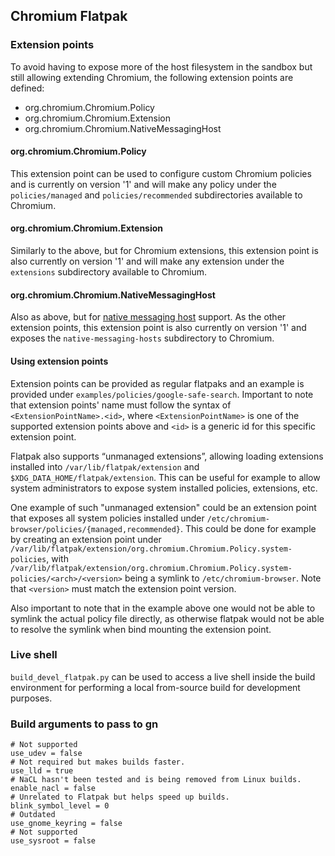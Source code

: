 ## Chromium Flatpak

### Extension points

To avoid having to expose more of the host filesystem in the sandbox but still
allowing extending Chromium, the following extension points are defined:
- org.chromium.Chromium.Policy
- org.chromium.Chromium.Extension
- org.chromium.Chromium.NativeMessagingHost

#### org.chromium.Chromium.Policy

This extension point can be used to configure custom Chromium policies and is
currently on version '1' and will make any policy under the `policies/managed` and
`policies/recommended` subdirectories available to Chromium.

#### org.chromium.Chromium.Extension

Similarly to the above, but for Chromium extensions, this extension point is
also currently on version '1' and will make any extension under the `extensions`
subdirectory available to Chromium.

#### org.chromium.Chromium.NativeMessagingHost

Also as above, but for [native messaging host](https://developer.chrome.com/docs/apps/nativeMessaging/)
support. As the other extension points, this extension point is also currently
on version '1' and exposes the `native-messaging-hosts` subdirectory to Chromium.

#### Using extension points

Extension points can be provided as regular flatpaks and an example is provided
under `examples/policies/google-safe-search`. Important to note that extension points'
name must follow the syntax of `<ExtensionPointName>.<id>`, where `<ExtensionPointName>`
is one of the supported extension points above and `<id>` is a generic id for this
specific extension point.

Flatpak also supports “unmanaged extensions”, allowing loading extensions installed
into `/var/lib/flatpak/extension` and `$XDG_DATA_HOME/flatpak/extension`.
This can be useful for example to allow system administrators to expose system installed
policies, extensions, etc.

One example of such "unmanaged extension" could be an extension point that exposes
all system policies installed under `/etc/chromium-browser/policies/{managed,recommended}`.
This could be done for example by creating an extension point under
`/var/lib/flatpak/extension/org.chromium.Chromium.Policy.system-policies`, with
`/var/lib/flatpak/extension/org.chromium.Chromium.Policy.system-policies/<arch>/<version>`
being a symlink to `/etc/chromium-browser`. Note that `<version>` must match the
extension point version.

Also important to note that in the example above one would not be able to symlink the
actual policy file directly, as otherwise flatpak would not be able to resolve the
symlink when bind mounting the extension point.

### Live shell

`build_devel_flatpak.py` can be used to access a live shell inside the build environment
for performing a local from-source build for development purposes.

### Build arguments to pass to gn

```
# Not supported
use_udev = false
# Not required but makes builds faster.
use_lld = true
# NaCL hasn't been tested and is being removed from Linux builds.
enable_nacl = false
# Unrelated to Flatpak but helps speed up builds.
blink_symbol_level = 0
# Outdated
use_gnome_keyring = false
# Not supported
use_sysroot = false
```
